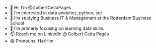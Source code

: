 - 👋 Hi, I’m @GolbertCeitaPages
- 👀 I’m interested in data analytics, python, sql
- 🌱 I’m studying Business IT & Management at the Rotterdam Business School
- 🌱 I’m primarly focusing on learning data skills.
- 📫 Reach me on LinkedIn @ Golbert Ceita Pagês
- 😄 Pronouns: He/Him
